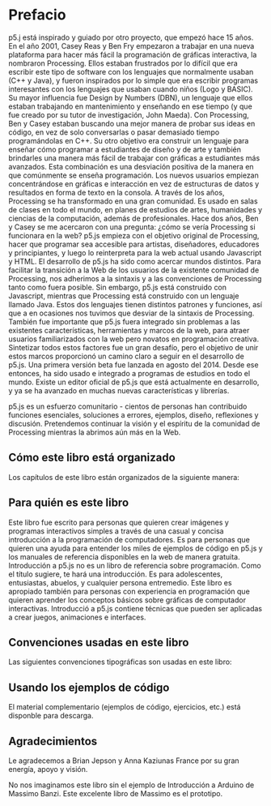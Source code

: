 # Prefacio

p5.j está inspirado y guiado por otro proyecto, que empezó hace 15 años. En el año 2001, Casey Reas y Ben Fry empezaron a trabajar en una nueva plataforma para hacer más fácil la programación de gráficas interactiva, la nombraron Processing. Ellos estaban frustrados por lo difícil que era escribir este tipo de software con los lenguajes que normalmente usaban (C++ y Java), y fueron inspirados por lo simple que era escribir programas interesantes con los lenguajes que usaban cuando niños (Logo y BASIC). Su mayor influencia fue Design by Numbers (DBN), un lenguaje que ellos estaban trabajando en mantenimiento y enseñando en ese tiempo (y que fue creado por su tutor de investigación, John Maeda).
Con Processing, Ben y Casey estaban buscando una mejor manera de probar sus ideas en código, en vez de solo conversarlas o pasar demasiado tiempo programándolas en C++. Su otro objetivo era construir un lenguaje para enseñar cómo programar a estudiantes de diseño y de arte y también brindarles una manera más fácil de trabajar con gráficas a estudiantes más avanzados. Esta combinación es una desviación positiva de la manera en que comúnmente se enseña programación. Los nuevos usuarios empiezan concentrándose en gráficas e interacción en vez de estructuras de datos y resultados en forma de texto en la consola.
A través de los años, Processing se ha transformado en una gran comunidad. Es usado en salas de clases en todo el mundo, en planes de estudios de artes, humanidades y ciencias de la computación, además de profesionales.
Hace dos años, Ben y Casey se me acercaron con una pregunta: ¿cómo se vería Processing si funcionara en la web? p5.js empieza con el objetivo original de Processing, hacer que programar sea accesible para artistas, diseñadores, educadores y principiantes, y luego lo reinterpreta para la web actual usando Javascript y HTML.
El desarrollo de p5.js ha sido como acercar mundos distintos. Para facilitar la transición a la Web de los usuarios de la existente comunidad de Processing, nos adherimos a la sintaxis y a las convenciones de Processing tanto como fuera posible. Sin embargo, p5.js está construido con Javascript, mientras que Processing está construido con un lenguaje llamado Java. Estos dos lenguajes tienen distintos patrones y funciones, así que a en ocasiones nos tuvimos que desviar de la sintaxis de Processing. También fue importante que p5.js fuera integrado sin problemas a las existentes características, herramientas y marcos de la web, para atraer usuarios familiarizados con la web pero novatos en programación creativa. Sintetizar todos estos factores fue un gran desafío, pero el objetivo de unir estos marcos proporcionó un camino claro a seguir en el desarrollo de p5.js.
Una primera versión beta fue lanzada en agosto del 2014. Desde ese entonces, ha sido usado e integrado a programas de estudios en todo el mundo. Existe un editor oficial de p5.js que está actualmente en desarrollo, y ya se ha avanzado en muchas nuevas características y librerías.

p5.js es un esfuerzo comunitario - cientos de personas han contribuido funciones esenciales, soluciones a errores, ejemplos, diseño, reflexiones y discusión. Pretendemos continuar la visión y el espíritu de la comunidad de Processing mientras la abrimos aún más en la Web.

## Cómo este libro está organizado

Los capítulos de este libro están organizados de la siguiente manera:

## Para quién es este libro

Este libro fue escrito para personas que quieren crear imágenes y programas interactivos simples a través de una casual y concisa introducción a la programación de computadores. Es para personas que quieren una ayuda para entender los miles de ejemplos de código en p5.js y los manuales de referencia disponibles en la web de manera gratuita. Introducción a p5.js no es un libro de referencia sobre programación. Como el título sugiere, te hará una introducción. Es para adolescentes, entusiastas, abuelos, y cualquier persona entremedio.
Este libro es apropiado también para personas con experiencia en programación que quieren aprender los conceptos básicos sobre gráficas de computador interactivas. Introducció a p5.js contiene técnicas que pueden ser aplicadas a crear juegos, animaciones e interfaces.

## Convenciones usadas en este libro

Las siguientes convenciones tipográficas son usadas en este libro:

## Usando los ejemplos de código

El material complementario (ejemplos de código, ejercicios, etc.) está disponble para descarga.

## Agradecimientos

Le agradecemos a Brian Jepson y Anna Kaziunas France por su gran energía, apoyo y visión.

No nos imaginamos este libro sin el ejemplo de Introducción a Arduino de Massimo Banzi. Este excelente libro de Massimo es el prototipo.
